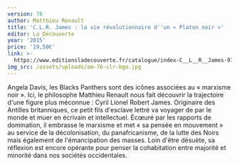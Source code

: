 ```yaml
---
version: 76
author: Matthieu Renault
title: 'C.L.R. James : la vie révolutionnaire d''un « Platon noir »'
editor: La Découverte
year: '2015'
price: '19,50€'
link: >-
  https://www.editionsladecouverte.fr/catalogue/index-C__L__R__James-9782707190277.html
img_src: /assets/uploads/am-76-clr-bgo.jpg
---
```

Angela Davis, les Blacks Panthers sont des icônes associées au « marxisme noir ». Ici, le philosophe Matthieu Renault nous fait découvrir la trajectoire d'une figure plus méconnue : Cyril Lionel Robert James. Originaire des Antilles britanniques, ce petit fils d'esclave lettré va voyager de par le monde et muer en écrivain et intellectuel. Écœuré par les rapports de domination, il embrasse le marxisme et met « sa pensée en mouvement » au service de la décolonisation, du panafricanisme, de la lutte des Noirs mais également de l'émancipation des masses. Loin d'être désuète, sa réflexion est encore opérante pour penser la cohabitation entre majorité et minorité dans nos sociétés occidentales.
